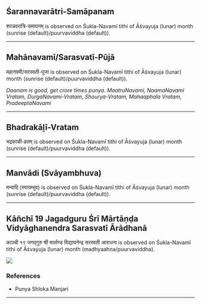 ## Śarannavarātri-Samāpanam
शरन्नवरात्रि-समापनम् is observed on Śukla-Navamī tithi of Āśvayuja (lunar) month (sunrise (default)/puurvaviddha (default)).



---
## Mahānavamī/Sarasvatī-Pūjā
महानवमी/सरस्वती-पूजा is observed on Śukla-Navamī tithi of Āśvayuja (lunar) month (sunrise (default)/puurvaviddha (default)).

_Daanam is good, get crore times punya.
MaatruNavami, NaamaNavami Vratam, DurgaNavami-Vratam, Shourya-Vratam, Mahaaphala Vratam, PradeeptaNavami_

---
## Bhadrakāḻī-Vratam
भद्रकाळी-व्रतम् is observed on Śukla-Navamī tithi of Āśvayuja (lunar) month (sunrise (default)/puurvaviddha (default)).



---
## Manvādi (Svāyambhuva)
मन्वादि (स्वायम्भुव) is observed on Śukla-Navamī tithi of Āśvayuja (lunar) month (sunrise (default)/puurvaviddha (default)).



---
## Kāñchī 19 Jagadguru Śrī Mārtāṇḍa Vidyāghanendra Sarasvatī Ārādhanā
काञ्ची १९ जगद्गुरु श्री मार्ताण्ड विद्याघनेन्द्र सरस्वती आराधना is observed on Śukla-Navamī tithi of Āśvayuja (lunar) month (madhyaahna/puurvaviddha).

_![](https://github.com/sanskrit-coders/jyotisha/blob/master/jyotisha/panchangam/temporal/festival/images/kanchi-jagadgurus/jagadguru-19.jpg)_
### References
* Punya Shloka Manjari


---
